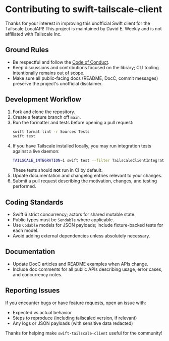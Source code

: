 # Contributing to swift-tailscale-client

Thanks for your interest in improving this unofficial Swift client for the Tailscale LocalAPI! This project is maintained by David E. Weekly and is not affiliated with Tailscale Inc.

## Ground Rules
- Be respectful and follow the [Code of Conduct](CODE_OF_CONDUCT.md).
- Keep discussions and contributions focused on the library; CLI tooling intentionally remains out of scope.
- Make sure all public-facing docs (README, DocC, commit messages) preserve the project's unofficial disclaimer.

## Development Workflow
1. Fork and clone the repository.
2. Create a feature branch off `main`.
3. Run the formatter and tests before opening a pull request:
   ```bash
   swift format lint -r Sources Tests
   swift test
   ```
4. If you have Tailscale installed locally, you may run integration tests against a live daemon:
   ```bash
   TAILSCALE_INTEGRATION=1 swift test --filter TailscaleClientIntegrationTests
   ```
   These tests should **not** run in CI by default.
5. Update documentation and changelog entries relevant to your changes.
6. Submit a pull request describing the motivation, changes, and testing performed.

## Coding Standards
- Swift 6 strict concurrency; actors for shared mutable state.
- Public types must be `Sendable` where applicable.
- Use `Codable` models for JSON payloads; include fixture-backed tests for each model.
- Avoid adding external dependencies unless absolutely necessary.

## Documentation
- Update DocC articles and README examples when APIs change.
- Include doc comments for all public APIs describing usage, error cases, and concurrency notes.

## Reporting Issues
If you encounter bugs or have feature requests, open an issue with:
- Expected vs actual behavior
- Steps to reproduce (including tailscaled version, if relevant)
- Any logs or JSON payloads (with sensitive data redacted)

Thanks for helping make `swift-tailscale-client` useful for the community!
